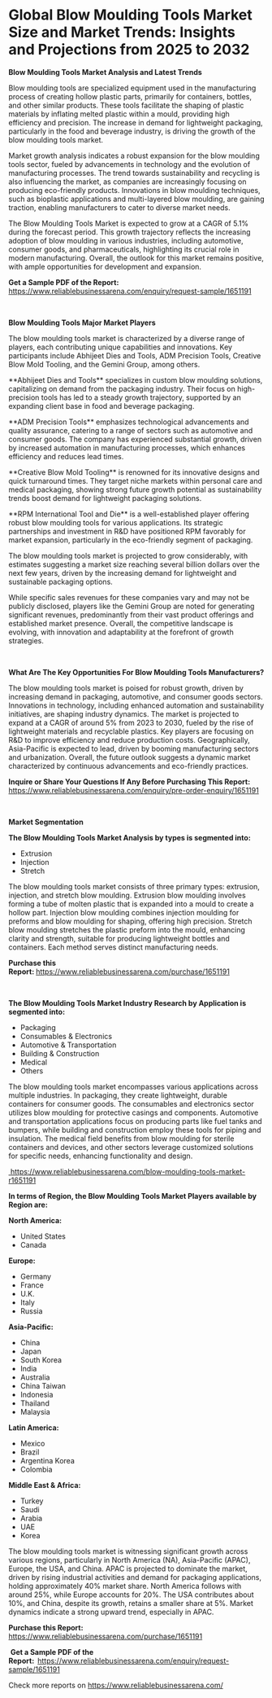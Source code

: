 <p><h1>Global Blow Moulding Tools Market Size and Market Trends: Insights and Projections from 2025 to 2032</h1></p><p><strong>Blow Moulding Tools Market Analysis and Latest Trends</strong></p>
<p><p>Blow moulding tools are specialized equipment used in the manufacturing process of creating hollow plastic parts, primarily for containers, bottles, and other similar products. These tools facilitate the shaping of plastic materials by inflating melted plastic within a mould, providing high efficiency and precision. The increase in demand for lightweight packaging, particularly in the food and beverage industry, is driving the growth of the blow moulding tools market.</p><p>Market growth analysis indicates a robust expansion for the blow moulding tools sector, fueled by advancements in technology and the evolution of manufacturing processes. The trend towards sustainability and recycling is also influencing the market, as companies are increasingly focusing on producing eco-friendly products. Innovations in blow moulding techniques, such as bioplastic applications and multi-layered blow moulding, are gaining traction, enabling manufacturers to cater to diverse market needs.</p><p>The Blow Moulding Tools Market is expected to grow at a CAGR of 5.1% during the forecast period. This growth trajectory reflects the increasing adoption of blow moulding in various industries, including automotive, consumer goods, and pharmaceuticals, highlighting its crucial role in modern manufacturing. Overall, the outlook for this market remains positive, with ample opportunities for development and expansion.</p></p>
<p><strong>Get a Sample PDF of the Report:&nbsp;</strong> <a href="https://www.reliablebusinessarena.com/enquiry/request-sample/1651191?utm_campaign=3526&utm_medium=2&utm_source=Github&utm_content=ia&utm_term=08042025&utm_id=blow-moulding-tools">https://www.reliablebusinessarena.com/enquiry/request-sample/1651191</a></p>
<p>&nbsp;</p>
<p><strong>Blow Moulding Tools Major Market Players</strong></p>
<p><p>The blow moulding tools market is characterized by a diverse range of players, each contributing unique capabilities and innovations. Key participants include Abhijeet Dies and Tools, ADM Precision Tools, Creative Blow Mold Tooling, and the Gemini Group, among others.</p><p>**Abhijeet Dies and Tools** specializes in custom blow moulding solutions, capitalizing on demand from the packaging industry. Their focus on high-precision tools has led to a steady growth trajectory, supported by an expanding client base in food and beverage packaging.</p><p>**ADM Precision Tools** emphasizes technological advancements and quality assurance, catering to a range of sectors such as automotive and consumer goods. The company has experienced substantial growth, driven by increased automation in manufacturing processes, which enhances efficiency and reduces lead times.</p><p>**Creative Blow Mold Tooling** is renowned for its innovative designs and quick turnaround times. They target niche markets within personal care and medical packaging, showing strong future growth potential as sustainability trends boost demand for lightweight packaging solutions.</p><p>**RPM International Tool and Die** is a well-established player offering robust blow moulding tools for various applications. Its strategic partnerships and investment in R&D have positioned RPM favorably for market expansion, particularly in the eco-friendly segment of packaging.</p><p>The blow moulding tools market is projected to grow considerably, with estimates suggesting a market size reaching several billion dollars over the next few years, driven by the increasing demand for lightweight and sustainable packaging options.</p><p>While specific sales revenues for these companies vary and may not be publicly disclosed, players like the Gemini Group are noted for generating significant revenues, predominantly from their vast product offerings and established market presence. Overall, the competitive landscape is evolving, with innovation and adaptability at the forefront of growth strategies.</p></p>
<p>&nbsp;</p>
<p><strong>What Are The Key Opportunities For Blow Moulding Tools Manufacturers?</strong></p>
<p><p>The blow moulding tools market is poised for robust growth, driven by increasing demand in packaging, automotive, and consumer goods sectors. Innovations in technology, including enhanced automation and sustainability initiatives, are shaping industry dynamics. The market is projected to expand at a CAGR of around 5% from 2023 to 2030, fueled by the rise of lightweight materials and recyclable plastics. Key players are focusing on R&D to improve efficiency and reduce production costs. Geographically, Asia-Pacific is expected to lead, driven by booming manufacturing sectors and urbanization. Overall, the future outlook suggests a dynamic market characterized by continuous advancements and eco-friendly practices.</p></p>
<p><strong>Inquire or Share Your Questions If Any Before Purchasing This Report:</strong> <a href="https://www.reliablebusinessarena.com/enquiry/pre-order-enquiry/1651191?utm_campaign=3526&utm_medium=2&utm_source=Github&utm_content=ia&utm_term=08042025&utm_id=blow-moulding-tools">https://www.reliablebusinessarena.com/enquiry/pre-order-enquiry/1651191</a></p>
<p>&nbsp;</p>
<p><strong>Market Segmentation</strong></p>
<p><strong>The Blow Moulding Tools Market Analysis by types is segmented into:</strong></p>
<p><ul><li>Extrusion</li><li>Injection</li><li>Stretch</li></ul></p>
<p><p>The blow moulding tools market consists of three primary types: extrusion, injection, and stretch blow moulding. Extrusion blow moulding involves forming a tube of molten plastic that is expanded into a mould to create a hollow part. Injection blow moulding combines injection moulding for preforms and blow moulding for shaping, offering high precision. Stretch blow moulding stretches the plastic preform into the mould, enhancing clarity and strength, suitable for producing lightweight bottles and containers. Each method serves distinct manufacturing needs.</p></p>
<p><strong>Purchase this Report:&nbsp;</strong><a href="https://www.reliablebusinessarena.com/purchase/1651191?utm_campaign=3526&utm_medium=2&utm_source=Github&utm_content=ia&utm_term=08042025&utm_id=blow-moulding-tools">https://www.reliablebusinessarena.com/purchase/1651191</a></p>
<p>&nbsp;</p>
<p><strong>The Blow Moulding Tools Market Industry Research by Application is segmented into:</strong></p>
<p><ul><li>Packaging</li><li>Consumables & Electronics</li><li>Automotive & Transportation</li><li>Building & Construction</li><li>Medical</li><li>Others</li></ul></p>
<p><p>The blow moulding tools market encompasses various applications across multiple industries. In packaging, they create lightweight, durable containers for consumer goods. The consumables and electronics sector utilizes blow moulding for protective casings and components. Automotive and transportation applications focus on producing parts like fuel tanks and bumpers, while building and construction employ these tools for piping and insulation. The medical field benefits from blow moulding for sterile containers and devices, and other sectors leverage customized solutions for specific needs, enhancing functionality and design.</p></p>
<p><a href="https://www.reliablebusinessarena.com/blow-moulding-tools-market-r1651191?utm_campaign=3526&utm_medium=2&utm_source=Github&utm_content=ia&utm_term=08042025&utm_id=blow-moulding-tools">&nbsp;https://www.reliablebusinessarena.com/blow-moulding-tools-market-r1651191</a></p>
<p><strong>In terms of Region, the Blow Moulding Tools Market Players available by Region are:</strong></p>
<p>
    <p> <strong> North America: </strong>
        <ul>
            <li>United States</li>
            <li>Canada</li>
        </ul>
        </p> 
    <p> <strong> Europe: </strong>
        <ul>
            <li>Germany</li>
            <li>France</li>
            <li>U.K.</li>
            <li>Italy</li>
            <li>Russia</li>
        </ul>
        </p> 
    <p> <strong> Asia-Pacific: </strong>
        <ul>
            <li>China</li>
            <li>Japan</li>
            <li>South Korea</li>
            <li>India</li>
            <li>Australia</li>
            <li>China Taiwan</li>
            <li>Indonesia</li>
            <li>Thailand</li>
            <li>Malaysia</li>
        </ul>
        </p> 
    <p> <strong> Latin America: </strong>
        <ul>
            <li>Mexico</li>
            <li>Brazil</li>
            <li>Argentina Korea</li>
            <li>Colombia</li>
        </ul>
        </p> 
    <p> <strong> Middle East & Africa: </strong>
        <ul>
            <li>Turkey</li>
            <li>Saudi</li>
            <li>Arabia</li>
            <li>UAE</li>
            <li>Korea</li>
        </ul>
    </p>
    </p>
<p><p>The blow moulding tools market is witnessing significant growth across various regions, particularly in North America (NA), Asia-Pacific (APAC), Europe, the USA, and China. APAC is projected to dominate the market, driven by rising industrial activities and demand for packaging applications, holding approximately 40% market share. North America follows with around 25%, while Europe accounts for 20%. The USA contributes about 10%, and China, despite its growth, retains a smaller share at 5%. Market dynamics indicate a strong upward trend, especially in APAC.</p></p>
<p><strong>Purchase this Report: </strong><a href="https://www.reliablebusinessarena.com/purchase/1651191?utm_campaign=3526&utm_medium=2&utm_source=Github&utm_content=ia&utm_term=08042025&utm_id=blow-moulding-tools">https://www.reliablebusinessarena.com/purchase/1651191</a></p>
<p>&nbsp;<strong>Get a Sample PDF of the Report:&nbsp;&nbsp;</strong><a href="https://www.reliablebusinessarena.com/enquiry/request-sample/1651191?utm_campaign=3526&utm_medium=2&utm_source=Github&utm_content=ia&utm_term=08042025&utm_id=blow-moulding-tools">https://www.reliablebusinessarena.com/enquiry/request-sample/1651191</a></p>
<p><strong></strong></p>
<p>Check more reports on <a href="https://www.reliablebusinessarena.com/?utm_campaign=3526&utm_medium=2&utm_source=Github&utm_content=ia&utm_term=08042025&utm_id=blow-moulding-tools">https://www.reliablebusinessarena.com/</a></p>